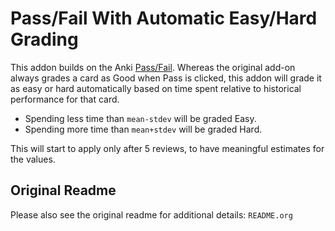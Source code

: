 # Pass/Fail With Automatic Easy/Hard Grading

This addon builds on the Anki [Pass/Fail](https://github.com/lambdadog/passfail2).
Whereas the original add-on always grades a card as Good when Pass is clicked, this
addon will grade it as easy or hard automatically based on time spent relative to
historical performance for that card. 

- Spending less time than `mean-stdev` will be graded Easy.
- Spending more time than `mean+stdev` will be graded Hard.

This will start to apply only after 5 reviews, to have meaningful estimates for the
values.

## Original Readme
Please also see the original readme for additional details: `README.org`